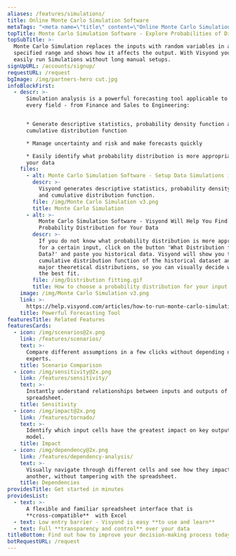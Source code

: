 ```yaml
---
aliases: /features/simulations/
title: Online Monte Carlo Simulation Software
metaTags: "<meta name=\"title\" content=\"Online Monte Carlo Simulation Software\">\r\n\r\n<meta name=\"description\" content=\"Run Monte Carlo Simulations driven by spreadsheet data online, manage risks & uncertainty and explore probabilities of different outcomes with Visyond’s Monte Carlo Simulation software.\">\r\n\r\n<meta name=\"keywords\" content=”monte carlo simulation software, online monte carlo simulation tool\">"
topTitle: Monte Carlo Simulation Software - Explore Probabilities of Different Outcomes
topSubTitle: >-
  Monte Carlo Simulation replaces the inputs with random variables in a
  specified range and shows how it affects the output. With Visyond you can
  easily run Simulations without long manual setups.
signUpURL: /accounts/signup/
requestURL: /request
bgImage: /img/partners-hero cut.jpg
infoBlockFirst:
  - descr: >-
      Simulation analysis is a powerful forecasting tool applicable to almost
      every field - from Finance and Sales to Engineering:


      * Generate descriptive statistics, probability density function and
      cumulative distribution function

      * Manage uncertainty and risk and make forecasts quickly

      * Easily identify what probability distribution is more appropriate for
      your data
    files:
      - alt: Monte Carlo Simulation Software - Setup Data Simulations in Seconds
        descr: >-
          Visyond generates descriptive statistics, probability density function
          and cumulative distribution function.
        file: /img/Monte Carlo Simulation v3.png
        title: Monte Carlo Simulation
      - alt: >-
          Monte Carlo Simulation Software - Visyond Will Help You Find
          Probability Distribution for Your Data
        descr: >-
          If you do not know what probability distribution is more appropriate
          for a certain input, click on the button 'What Distribution for my
          Data?' and paste you historical data. Visyond will show you the
          cumulative distribution function of the historical dataset and the
          major theoretical distributions, so you can visually decide what is
          the best fit.
        file: /img/Distribution fitting.gif
        title: How to choose a probability distribution for your input cells
    image: /img/Monte Carlo Simulation v3.png
    link: >-
      https://help.visyond.com/articles/how-to-run-monte-carlo-simulations-in-visyond/
    title: Powerful Forecasting Tool
featuresTitle: Related Features
featuresCards:
  - icon: /img/scenarios@2x.png
    link: /features/scenarios/
    text: >-
      Compare different assumptions in a few clicks without depending on
      experts.
    title: Scenario Comparison
  - icon: /img/sensitivity@2x.png
    link: /features/sensitivity/
    text: >-
      Instantly understand relationships between inputs and outputs of your
      spreadsheet.
    title: Sensitivity
  - icon: /img/impact@2x.png
    link: /features/tornado/
    text: >-
      Identify which input cells have the greatest impact on key outputs of your
      model.
    title: Impact
  - icon: /img/dependency@2x.png
    link: /features/dependency-analysis/
    text: >-
      Visually navigate through different cells and see how they impact one
      another, without tampering with the spreadsheet.
    title: Dependencies
providesTitle: Get started in minutes
providesList:
  - text: >-
      A flexible and familiar spreadsheet interface that is
      **cross-compatible**  with Excel
  - text: Low entry barrier - Visyond is easy **to use and learn**
  - text: Full **transparency and control** over your data
titleBottom: Find out how to improve your decision-making process today
botRequestURL: /request
---
```


